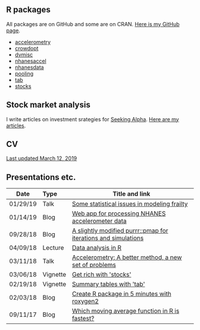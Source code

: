## R packages

All packages are on GitHub and some are on CRAN. [Here is my GitHub page](https://github.com/vandomed).

* [accelerometry](https://cran.r-project.org/web/packages/accelerometry/index.html) <br>
* [crowdopt](https://github.com/vandomed/crowdopt) <br>
* [dvmisc](https://cran.r-project.org/web/packages/dvmisc/index.html) <br>
* [nhanesaccel](https://github.com/vandomed/nhanesaccel) <br>
* [nhanesdata](https://github.com/vandomed/nhanesdata) <br>
* [pooling](https://cran.r-project.org/web/packages/pooling/index.html) <br>
* [tab](https://cran.r-project.org/web/packages/tab/index.html) <br>
* [stocks](https://cran.r-project.org/web/packages/stocks/index.html) <br>

## Stock market analysis

I write articles on investment srategies for [Seeking Alpha](https://seekingalpha.com/). [Here are my articles](https://seekingalpha.com/author/dane-van-domelen/articles#articles).

## CV

[Last updated March 12, 2019](https://vandomed.github.io/dane_vandomelen_3_12_19.html)

## Presentations etc.

Date | Type | Title and link
--- | :--- | ---
01/29/19 | Talk | [Some statistical issues in modeling frailty](vandomed.github.io/eba_1_28_19.pdf)
01/14/19 | Blog | [Web app for processing NHANES accelerometer data](vandomed.github.io/process_nhanes_app.html)
09/28/18 | Blog | [A slightly modified purrr::pmap for iterations and simulations](https://vandomed.github.io/iterate_9_29_18.html) <br>
04/09/18 | Lecture | [Data analysis in R](https://vandomed.github.io/analysis_lecture_2018.pdf) <br>
03/11/18 | Talk | [Accelerometry: A better method, a new set of problems](https://sites.duke.edu/diss2017/files/2017/09/S3B_dane_slides.pdf) <br>
03/06/18 | Vignette| [Get rich with 'stocks'](https://vandomed.github.io/stocks.html) <br>
02/19/18 | Vignette| [Summary tables with 'tab'](https://vandomed.github.io/tab.html) <br>
02/03/18 | Blog | [Create R package in 5 minutes with roxygen2](https://vandomed.github.io/build_rpackage.html) <br>
09/11/17 | Blog | [Which moving average function in R is fastest?](https://vandomed.github.io/moving_averages.html)

